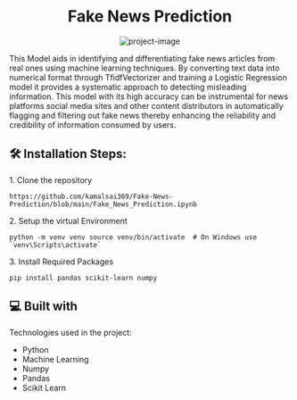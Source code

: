 <h1 align="center" id="title">Fake News Prediction</h1>

<p align="center"><img src="https://images.theconversation.com/files/284418/original/file-20190717-173334-1b9vdud.jpg?ixlib=rb-4.1.0&amp;rect=0%2C350%2C6490%2C3240&amp;q=45&amp;auto=format&amp;w=1356&amp;h=668&amp;fit=crop" alt="project-image"></p>

<p id="description">This Model aids in identifying and differentiating fake news articles from real ones using machine learning techniques. By converting text data into numerical format through TfidfVectorizer and training a Logistic Regression model it provides a systematic approach to detecting misleading information. This model with its high accuracy can be instrumental for news platforms social media sites and other content distributors in automatically flagging and filtering out fake news thereby enhancing the reliability and credibility of information consumed by users.</p>

<h2>🛠️ Installation Steps:</h2>

<p>1. Clone the repository</p>

```
https://github.com/kamalsai369/Fake-News-Prediction/blob/main/Fake_News_Prediction.ipynb
```

<p>2. Setup the virtual Environment</p>

```
python -m venv venv source venv/bin/activate  # On Windows use `venv\Scripts\activate`
```

<p>3. Install Required Packages</p>

```
pip install pandas scikit-learn numpy
```


  
  
<h2>💻 Built with</h2>

Technologies used in the project:

*   Python
*   Machine Learning
*   Numpy
*   Pandas
*   Scikit Learn
